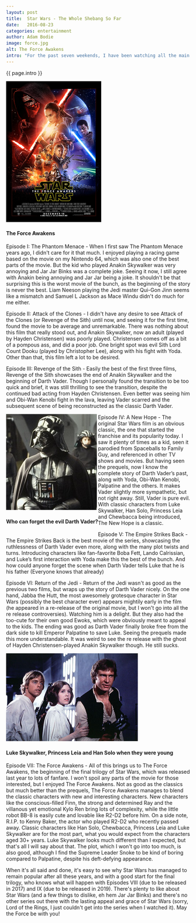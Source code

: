 ```yaml
---
layout: post
title:  Star Wars - The Whole Shebang So Far
date:   2016-08-23
categories: entertainment
author: Adam Bodie
image: force.jpg
alt: The Force Awakens
intro: "For the past seven weekends, I have been watching all the main Star Wars films, from the classic trilogy to the newer prequels, some of which I hadn't seen before, all in Episode order, culminating in the new Star Wars movie, The Force Awakens.  As a kid, I enjoyed the classic Star Wars films, and saw Episode I, which I didn't care for, effectively turning me off of Episode II and III.  Older and wiser, and with a new movie out, I owed it to myself to see the entire series so far from beginning to current.  Without giving away any major plot spoilers that aren't clearly well-known: (\"I am your Father,\" anyone?), here are my thoughts on all seven films."
---
```

<div class="article">
<p> {{ page.intro }}</p>
<div class="blog-pic">
		<img src="/img/force.jpg" data-toggle="tooltip" title="The Force Awakens" class="image block img-responsive">
		<h4>The Force Awakens</h4>
</div>
<p>Episode I: The Phantom Menace - When I first saw The Phantom Menace years ago, I didn't care for it that much.  I enjoyed playing a racing game based on the movie on my Nintendo 64, which was also one of the best parts of the movie.  But the kid who played Anakin Skywalker was very annoying and Jar Jar Binks was a complete joke.  Seeing it now, I still agree with Anakin being annoying and Jar Jar being a joke.  It shouldn't be that surprising this is the worst movie of the bunch, as the beginning of the story is never the best.  Liam Neeson playing the Jedi master Qui-Gon Jinn seems like a mismatch and Samuel L Jackson as Mace Windu didn't do much for me either.</p>
<p>Episode II: Attack of the Clones - I didn't have any desire to see Attack of the Clones (or Revenge of the Sith) until now, and seeing it for the first time, found the movie to be average and unremarkable.  There was nothing about this film that really stood out, and Anakin Skywalker, now an adult (played by Hayden Christensen) was poorly played.  Christensen comes off as a bit of a pompous ass, and did a poor job.  One bright spot was evil Sith Lord Count Dooku (played by Christopher Lee), along with his fight with Yoda.  Other than that, this film left a lot to be desired.</p>
<p>Episode III: Revenge of the Sith - Easily the best of the first three films, Revenge of the Sith showcases the end of Anakin Skywalker and the beginning of Darth Vader.  Though I personally found the transition to be too quick and brief, it was still thrilling to see the transition, despite the continued bad acting from Hayden Christensen.  Even better was seeing him and Obi-Wan Kenobi fight in the lava, leaving Vader scarred and the subsequent scene of being reconstructed as the classic Darth Vader.</p>
<div class="blog-pic" style="float: left">
		<img src="/img/vader.jpg" data-toggle="tooltip" title="Darth Vader" class="image block img-responsive">
		<h4>Who can forget the evil Darth Vader?</h4>
</div>
<p>Episode IV: A New Hope - The original Star Wars film is an obvious classic, the one that started the franchise and its popularity today.  I saw it plenty of times as a kid, seen it parodied from Spaceballs to Family Guy, and referenced in other TV shows and movies.  But having seen the prequels, now I know the complete story of Darth Vader’s past, along with Yoda, Obi-Wan Kenobi, Palpatine and the others.  It makes Vader slightly more sympathetic, but not right away.  Still, Vader is pure evil.  With classic characters from Luke Skywalker, Han Solo, Princess Leia and Chewbacca being introduced, The New Hope is a classic.</p>
<p>Episode V: The Empire Strikes Back - The Empire Strikes Back is the best movie of the series, showcasing the ruthlessness of Darth Vader even more, along with the many plot twists and turns.  Introducing characters like fan-favorite Boba Fett, Lando Calrissian, and Luke’s first interaction with Yoda make this the best of the bunch.  And how could anyone forget the scene when Darth Vader tells Luke that he is his father (Everyone knows that already)</p>
<p>Episode VI: Return of the Jedi - Return of the Jedi wasn't as good as the previous two films, but wraps up the story of Darth Vader nicely.  On the one hand, Jabba the Hutt, the most awesomely grotesque character in Star Wars (possibly the best character ever) appears mightily early in the film (he appeared in a re-release of the original movie, but I won't go into all the re release controversies).  Watching him is a delight.  But they also had the too-cute for their own good Ewoks, which were obviously meant to appeal to the kids.  The ending was good as Darth Vader finally broke free from the dark side to kill Emperor Palpatine to save Luke.  Seeing the prequels made this more understandable.  It was weird to see the re release with the ghost of Hayden Christensen-played Anakin Skywalker though.  He still sucks.</p>
<div class="blog-pic">
		<img src="/img/starwars.jpg" data-toggle="tooltip" title="Star Wars" class="image block img-responsive">
		<h4>Luke Skywalker, Princess Leia and Han Solo when they were young</h4>
</div>
<p>Episode VII: The Force Awakens - All of this brings us to The Force Awakens, the beginning of the final trilogy of Star Wars, which was released last year to lots of fanfare.  I won't spoil any parts of the movie for those interested, but I enjoyed The Force Awakens.  Not as good as the classics but much better than the prequels, The Force Awakens manages to blend the classic characters with new and interesting characters.  New characters like the conscious-filled Finn, the strong and determined Ray and the villanous yet emotional Kylo Ren bring lots of complexity, while the little robot BB-8 is easily cute and lovable like R2-D2 before him.  On a side note, R.I.P. to Kenny Baker, the actor who played R2-D2 who recently passed away.  Classic characters like Han Solo, Chewbacca, Princess Leia and Luke Skywalker are for the most part, what you would expect from the characters aged 30+ years.  Luke Skywalker looks much different than I expected, but that's all I will say about that.  The plot, which I won't go into too much, is also good, although I find the Supreme Leader Snoke to be kind of boring compared to Palpatine, despite his deft-defying appearance.</p>
<p>When it's all said and done, it's easy to see why Star Wars has managed to remain popular after all these years, and with a good start for the final trilogy, who knows what will happen with Episodes VIII (due to be released in 2017) and IX (due to be released in 2019).  There's plenty to like about Star Wars (and a few things to dislike, eh hem Jar Jar Binks) and there's no other series out there with the lasting appeal and grace of Star Wars (sorry, Lord of the Rings, I just couldn't get into the series when I watched it).  May the Force be with you!</p>
</div>